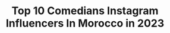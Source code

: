 ---
title: Top 10 Comedians Instagram Influencers In Morocco in 2023
description: >-
  Find top comedians Instagram influencers in Morocco in 2023. Most popular hashtags: #morocco #maroc #casablanca.
platform: Instagram
hits: 10
text_top: Analyze the top-rated Instagram influencers on inBeat.
text_bottom: inBeat aggregates 10 Instagram influencers like this in Morocco for you to pitch.
profiles:
  - username: "gonzalez.officiel"
    fullname: >-
      Hassan GonzaLez
    bio: >-
      Influencer/blogueur/ Comedian For Business: skoko1351@gmail.com كل يوم بت على تطبيق (Younow) الساعة22:30 MY Youtube channel/
    location: "Morocco"
    followers: 775564
    engagement: 788
    commentsToLikes: 0.014791
    id: ck14k7iy4o4n70i1944ffnagu
    verified: false
    hashtags: "#eideladhawithworldremit, #yallad, #ad, #worldremit"
  - username: "khalidsheriff"
    fullname: >-
      Khalid Sheriff
    bio: >-
      صانع محتوى على اليوتوب والتلفزيون ▪😍 Face : khalid.sheriff.comedian ▪👻 Snap : khalidsheriff ▪📧 : khalidthesheriff@hotmail.com ▪👇 live OPPO Reno 4 👇
    location: "Morocco"
    followers: 490133
    engagement: 91
    commentsToLikes: 0.111531
    id: ck5zqg5y5uj9b0i14xumawv8k
    verified: false
    hashtags: "#drawing, #draw, #2020, #illustration"
  - username: "gonzalez.officiel_"
    fullname: >-
      hassan gonzalez
    bio: >-
      Moroccan influencer/actor/comedian Youtube:Hassan gonzalez
    location: "Morocco"
    followers: 171157
    engagement: 433
    commentsToLikes: 0.009898
    id: ck8t7d5g2gdeb0j789bgaa847
    verified: false
    hashtags: ""
  - username: "salma_zawaideh"
    fullname: >-
      Salma Zawaideh سلمى زوايدة
    bio: >-
      Producer @royatvkitchen 📺 Reporter @royatv A comedian actress 🤹‍♀️🎥📽️ September 1991 Snapchat: salma_zawaideh 📍Amman, Jordan
    location: "Morocco"
    followers: 104661
    engagement: 248
    commentsToLikes: 0.032204
    id: ck5zqsiv7v7nb0i14mdlvtp5c
    verified: false
    hashtags: "#happyface, #smilemore, #photoshoot, #happy"
  - username: "drlaith89"
    fullname: >-
      Laith Abbadi
    bio: >-
      Psychiatrist Loving father Retired comedian @drlaithabbadi Snapchat , Twitter : Drlaith89
    location: "Morocco"
    followers: 40698
    engagement: 217
    commentsToLikes: 0.019663
    id: ckf5nzcmp0c1c0j23teixm3qe
    verified: false
    hashtags: "#navycrocs"
  - username: "fadoua.taleb"
    fullname: >-
      Fadoua Taleb  فدوى طالب
    bio: >-
      MOROCCAN ACTRESS COMEDIAN 📩 info.fadouataleb@gmail.com 📍Casablanca Morocco
    location: "Morocco"
    followers: 654255
    engagement: 158
    commentsToLikes: 0.014488
    id: ck6tlhh69617g0j71vz2adpfa
    verified: false
    hashtags: "#saison2, #ramadansur2m, #bb, #serie"
  - username: "el_bachiri_alae"
    fullname: >-
      Alae, The Amazigh Comedian
    bio: >-
      🔸Snap Chat : Alae.elbachiri ⏩⏩ 🔹Facebook : Alae El Bachiri ⏩⏩ 🌀30/04/2019 😍👑 @punjabnador
    location: "Morocco"
    followers: 21749
    engagement: 245
    commentsToLikes: 0.008246
    id: ck0w10gx7gy440i19ywn8sah6
    verified: false
    hashtags: ""
  - username: "haytammiftah"
    fullname: >-
      Haytam Miftah
    bio: >-
      •Comédien •Humoriste •Scénariste #haytam_miftah #scanner #art #humour
    location: "Morocco"
    followers: 1895703
    engagement: 226
    commentsToLikes: 0.010473
    id: ck9wech9ajohz0j785wk3fbhw
    verified: true
    hashtags: "#stayhome, #confinement, #casablanca, #coronavirus"
  - username: "meriemhalimofficiel"
    fullname: >-
      meriem halim مريم حليم
    bio: >-
      Artiste Chanteuse et Comédienne Snapchat: meriemhalimoffi
    location: "Morocco"
    followers: 203966
    engagement: 235
    commentsToLikes: 0.019601
    id: ck0u0y5jxva020i196h3sub1i
    verified: false
    hashtags: "#dres, #makeup, #photographer, #dress"
  - username: "meryemzaimiofficiel"
    fullname: >-
      MeryemZaïmiOfficiel
    bio: >-
      Comédienne 🎭🎬🎥 📧 meryibral@gmail.com YouTube : Meryem Zaïmi
    location: "Morocco"
    followers: 648976
    engagement: 245
    commentsToLikes: 0.010787
    id: ck55jfa0dwws10i11q18hiiod
    verified: true
    hashtags: "#actress, #morocco, #khtiti, #love"
---